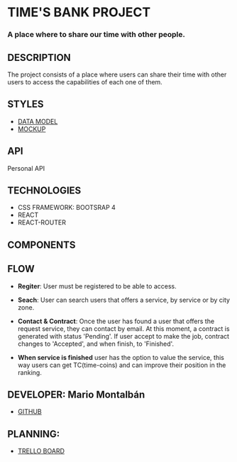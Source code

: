 # TIME'S BANK PROJECT
### A place where to share our time with other people.

## DESCRIPTION

The project consists of a place where users can share their time with other users to access the capabilities of each one of them.

## STYLES

- [DATA MODEL](docs/DataModel.png)
- [MOCKUP](docs/Mockup.png)

## API

Personal API

## TECHNOLOGIES

- CSS FRAMEWORK: BOOTSRAP 4
- REACT
- REACT-ROUTER

## COMPONENTS

## FLOW

- **Regiter**: User must be registered to be able to access.

- **Seach**: User can search users that offers a service, by service or by city zone.

- **Contact & Contract**: Once the user has found a user that offers the request service, they can contact by email. At this moment, a contract is generated with status 'Pending'. If user accept to make the job, contract changes to 'Accepted', and when finish, to 'Finished'.

- **When service is finished** user has the option to value the service, this way users can get TC(time-coins) and can improve their position in the ranking.

## DEVELOPER: Mario Montalbán

- [GITHUB](https://github.com/Monty4/Time-Bank/tree/develop)

## PLANNING:
- [TRELLO BOARD](https://trello.com/b/1Gl3tS01/time-bank)